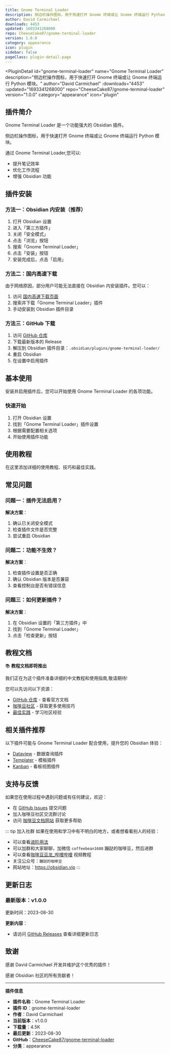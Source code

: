 ```yaml
---
title: Gnome Terminal Loader
description: 侧边栏操作图标，用于快速打开 Gnome 终端或让 Gnome 终端运行 Python 模块。
author: David Carmichael
downloads: 4453
updated: 1693341268000
repo: CheeseCake87/gnome-terminal-loader
version: 1.0.0
category: appearance
icon: plugin
sidebar: false
pageClass: plugin-detail-page
---
```


<PluginDetail
  id="gnome-terminal-loader"
  name="Gnome Terminal Loader"
  description="侧边栏操作图标，用于快速打开 Gnome 终端或让 Gnome 终端运行 Python 模块。"
  author="David Carmichael"
  :downloads="4453"
  :updated="1693341268000"
  repo="CheeseCake87/gnome-terminal-loader"
  version="1.0.0"
  category="appearance"
  icon="plugin"
>

<!-- AUTO_GENERATED_START -->
## 插件简介

Gnome Terminal Loader 是一个功能强大的 Obsidian 插件。

侧边栏操作图标，用于快速打开 Gnome 终端或让 Gnome 终端运行 Python 模块。

通过 Gnome Terminal Loader,您可以:

- 提升笔记效率
- 优化工作流程
- 增强 Obsidian 功能

<!-- AUTO_GENERATED_END -->

<!-- AUTO_GENERATED_START -->
## 插件安装

### 方法一：Obsidian 内安装（推荐）

1. 打开 Obsidian 设置
2. 进入「第三方插件」
3. 关闭「安全模式」
4. 点击「浏览」按钮
5. 搜索「Gnome Terminal Loader」
6. 点击「安装」按钮
7. 安装完成后，点击「启用」

### 方法二：国内高速下载

由于网络原因，部分用户可能无法直接在 Obsidian 内安装插件。您可以：

1. 访问 [国内高速下载页面](/zh/documentation/obsidian-plugins-download.html)
2. 搜索并下载「Gnome Terminal Loader」插件
3. 手动安装到 Obsidian 插件目录

### 方法三：GitHub 下载

1. 访问 [GitHub 仓库](https://github.com/CheeseCake87/gnome-terminal-loader)
2. 下载最新版本的 Release
3. 解压到 Obsidian 插件目录：`.obsidian/plugins/gnome-terminal-loader/`
4. 重启 Obsidian
5. 在设置中启用插件

## 基本使用

安装并启用插件后，您可以开始使用 Gnome Terminal Loader 的各项功能。

### 快速开始

1. 打开 Obsidian 设置
2. 找到「Gnome Terminal Loader」插件设置
3. 根据需要配置相关选项
4. 开始使用插件功能

<!-- AUTO_GENERATED_END -->

<!-- CUSTOM_CONTENT_START:tutorial -->
## 使用教程

在这里添加详细的使用教程、技巧和最佳实践。

<!-- CUSTOM_CONTENT_END:tutorial -->

<!-- SHARED_CONTENT_START -->
## 常见问题

### 问题一：插件无法启用？

**解决方案**：
1. 确认已关闭安全模式
2. 检查插件文件是否完整
3. 尝试重启 Obsidian

### 问题二：功能不生效？

**解决方案**：
1. 检查插件设置是否正确
2. 确认 Obsidian 版本是否兼容
3. 查看控制台是否有错误信息

### 问题三：如何更新插件？

**解决方案**：
1. 在 Obsidian 设置的「第三方插件」中
2. 找到「Gnome Terminal Loader」
3. 点击「检查更新」按钮

## 教程文档

📚 **教程文档即将推出**

我们正在为这个插件准备详细的中文教程和使用指南,敬请期待!

您可以先访问以下资源：
- [GitHub 仓库](https://github.com/CheeseCake87/gnome-terminal-loader) - 查看官方文档
- [咖啡豆社区](/zh/bases/) - 获取更多使用技巧
- [最佳实践](/zh/best-practices/) - 学习社区经验

## 相关插件推荐

以下插件可能与 Gnome Terminal Loader 配合使用，提升您的 Obsidian 体验：

- [Dataview](/zh/plugins/dataview.html) - 数据查询插件
- [Templater](/zh/plugins/templater-obsidian.html) - 模板插件
- [Kanban](/zh/plugins/obsidian-kanban.html) - 看板视图插件

## 支持与反馈

如果您在使用过程中遇到问题或有任何建议，欢迎：

- 在 [GitHub Issues](https://github.com/CheeseCake87/gnome-terminal-loader/issues) 提交问题
- 加入咖啡豆社区交流群讨论
- 访问 [咖啡豆文档网站](https://obsidian.vip) 获取更多帮助

::: tip 加入社群
如果在使用和学习中有不明白的地方，或者想看看别人的经验：
- 可以查看[进阶用法](/zh/advanced)
- 可以加群和大家聊聊，加微信 `coffeebean1688` 蹦跶的咖啡豆，然后进群
- 可以查看[咖啡豆豆龙_哔哩哔哩](https://space.bilibili.com/618777356) 视频教程
- 关注公众号：`蹦跶的咖啡豆`
- 网站地址：https://obsidian.vip
:::
<!-- SHARED_CONTENT_END -->

<!-- AUTO_GENERATED_START -->
## 更新日志

### 最新版本：v1.0.0

更新时间：2023-08-30

**更新内容**：
- 请访问 [GitHub Releases](https://github.com/CheeseCake87/gnome-terminal-loader/releases) 查看详细更新日志

## 致谢

感谢 David Carmichael 开发并维护这个优秀的插件！

感谢 Obsidian 社区的所有贡献者！

---

**插件信息**
- **插件名称**：Gnome Terminal Loader
- **插件 ID**：gnome-terminal-loader
- **作者**：David Carmichael
- **当前版本**：v1.0.0
- **下载量**：4.5K
- **最后更新**：2023-08-30
- **GitHub**：[CheeseCake87/gnome-terminal-loader](https://github.com/CheeseCake87/gnome-terminal-loader)
- **分类**：appearance
<!-- AUTO_GENERATED_END -->

</PluginDetail>

